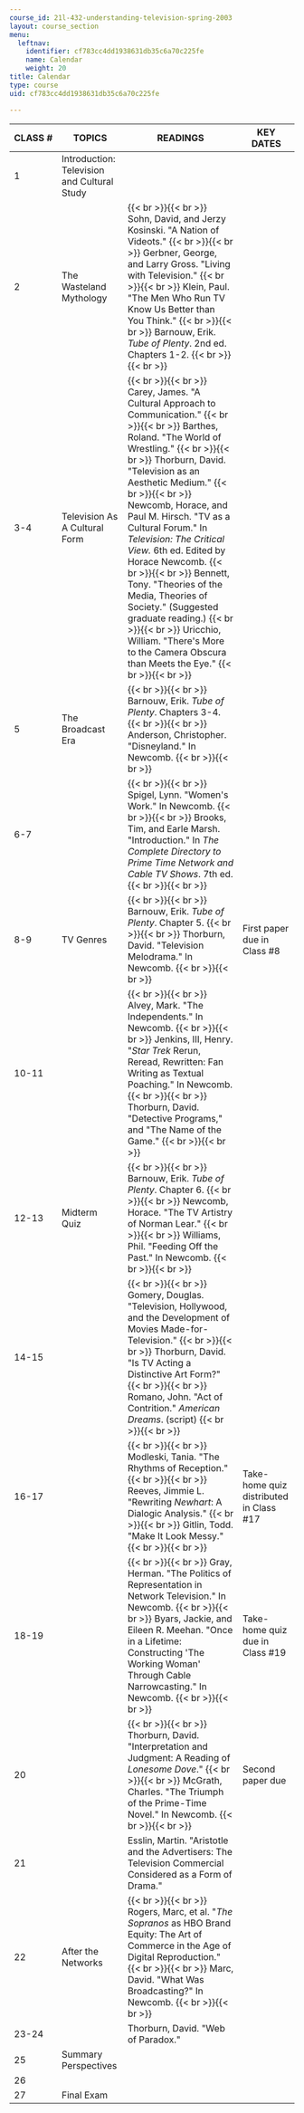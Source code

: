 ```yaml
---
course_id: 21l-432-understanding-television-spring-2003
layout: course_section
menu:
  leftnav:
    identifier: cf783cc4dd1938631db35c6a70c225fe
    name: Calendar
    weight: 20
title: Calendar
type: course
uid: cf783cc4dd1938631db35c6a70c225fe

---
```


| CLASS # | TOPICS | READINGS | KEY DATES |
| --- | --- | --- | --- |
| 1 | Introduction: Television and Cultural Study |  |  |
| 2 | The Wasteland Mythology |  {{< br >}}{{< br >}} Sohn, David, and Jerzy Kosinski. "A Nation of Videots." {{< br >}}{{< br >}} Gerbner, George, and Larry Gross. "Living with Television." {{< br >}}{{< br >}} Klein, Paul. "The Men Who Run TV Know Us Better than You Think." {{< br >}}{{< br >}} Barnouw, Erik. _Tube of Plenty_. 2nd ed. Chapters 1-2. {{< br >}}{{< br >}}  |  |
| 3-4 | Television As A Cultural Form |  {{< br >}}{{< br >}} Carey, James. "A Cultural Approach to Communication." {{< br >}}{{< br >}} Barthes, Roland. "The World of Wrestling." {{< br >}}{{< br >}} Thorburn, David. "Television as an Aesthetic Medium." {{< br >}}{{< br >}} Newcomb, Horace, and Paul M. Hirsch. "TV as a Cultural Forum." In _Television: The Critical View._ 6th ed. Edited by Horace Newcomb. {{< br >}}{{< br >}} Bennett, Tony. "Theories of the Media, Theories of Society." (Suggested graduate reading.) {{< br >}}{{< br >}} Uricchio, William. "There's More to the Camera Obscura than Meets the Eye." {{< br >}}{{< br >}}  |  |
| 5 | The Broadcast Era |  {{< br >}}{{< br >}} Barnouw, Erik. _Tube of Plenty_. Chapters 3-4. {{< br >}}{{< br >}} Anderson, Christopher. "Disneyland." In Newcomb. {{< br >}}{{< br >}}  |  |
| 6-7 |  |  {{< br >}}{{< br >}} Spigel, Lynn. "Women's Work." In Newcomb. {{< br >}}{{< br >}} Brooks, Tim, and Earle Marsh. "Introduction." In _The Complete Directory to Prime Time Network and Cable TV Shows_. 7th ed. {{< br >}}{{< br >}}  |  |
| 8-9 | TV Genres |  {{< br >}}{{< br >}} Barnouw, Erik. _Tube of Plenty_. Chapter 5. {{< br >}}{{< br >}} Thorburn, David. "Television Melodrama." In Newcomb. {{< br >}}{{< br >}}  | First paper due in Class #8 |
| 10-11 |  |  {{< br >}}{{< br >}} Alvey, Mark. "The Independents." In Newcomb. {{< br >}}{{< br >}} Jenkins, III, Henry. "_Star Trek_ Rerun, Reread, Rewritten: Fan Writing as Textual Poaching." In Newcomb. {{< br >}}{{< br >}} Thorburn, David. "Detective Programs," and "The Name of the Game." {{< br >}}{{< br >}}  |  |
| 12-13 | Midterm Quiz |  {{< br >}}{{< br >}} Barnouw, Erik. _Tube of Plenty_. Chapter 6. {{< br >}}{{< br >}} Newcomb, Horace. "The TV Artistry of Norman Lear." {{< br >}}{{< br >}} Williams, Phil. "Feeding Off the Past." In Newcomb. {{< br >}}{{< br >}}  |  |
| 14-15 |  |  {{< br >}}{{< br >}} Gomery, Douglas. "Television, Hollywood, and the Development of Movies Made-for-Television." {{< br >}}{{< br >}} Thorburn, David. "Is TV Acting a Distinctive Art Form?" {{< br >}}{{< br >}} Romano, John. "Act of Contrition." _American Dreams_. (script) {{< br >}}{{< br >}}  |  |
| 16-17 |  |  {{< br >}}{{< br >}} Modleski, Tania. "The Rhythms of Reception." {{< br >}}{{< br >}} Reeves, Jimmie L. "Rewriting _Newhart_: A Dialogic Analysis." {{< br >}}{{< br >}} Gitlin, Todd. "Make It Look Messy." {{< br >}}{{< br >}}  | Take-home quiz distributed in Class #17 |
| 18-19 |  |  {{< br >}}{{< br >}} Gray, Herman. "The Politics of Representation in Network Television." In Newcomb. {{< br >}}{{< br >}} Byars, Jackie, and Eileen R. Meehan. "Once in a Lifetime: Constructing 'The Working Woman' Through Cable Narrowcasting." In Newcomb. {{< br >}}{{< br >}}  | Take-home quiz due in Class #19 |
| 20 |  |  {{< br >}}{{< br >}} Thorburn, David. "Interpretation and Judgment: A Reading of _Lonesome Dove_." {{< br >}}{{< br >}} McGrath, Charles. "The Triumph of the Prime-Time Novel." In Newcomb. {{< br >}}{{< br >}}  | Second paper due |
| 21 |  | Esslin, Martin. "Aristotle and the Advertisers: The Television Commercial Considered as a Form of Drama." |  |
| 22 | After the Networks |  {{< br >}}{{< br >}} Rogers, Marc, et al. "_The Sopranos_ as HBO Brand Equity: The Art of Commerce in the Age of Digital Reproduction." {{< br >}}{{< br >}} Marc, David. "What Was Broadcasting?" In Newcomb. {{< br >}}{{< br >}}  |  |
| 23-24 |  | Thorburn, David. "Web of Paradox." |  |
| 25 | Summary Perspectives |  |  |
| 26 |  |  |  |
| 27 | Final Exam |  |